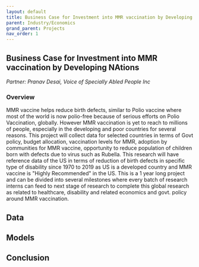 ```yaml
---
layout: default
title: Business Case for Investment into MMR vaccination by Developing Nations
parent: Industry/Economics
grand_parent: Projects
nav_order: 1
---
```



## Business Case for Investment into MMR vaccination by Developing NAtions
*Partner: Pranav Desai, Voice of Specially Abled People Inc*

### Overview

MMR vaccine helps reduce birth defects, similar to Polio vaccine where most of the world is now polio-free because of serious efforts on Polio Vaccination, globally. However MMR vaccination is yet to reach to millions of people, especially in the developing and poor countries for several reasons. This project will collect data for selected countries in terms of Govt policy, budget allocation, vaccination levels for MMR, adoption by communities for MMR vaccine, opportunity to reduce population of children born with defects due to virus such as Rubella. This research will have reference data of the US in terms of reduction of birth defects in specific type of disability since 1970 to 2019 as US is a developed country and MMR vaccine is "Highly Recommended" in the US. This is a 1 year long project and can be divided into several milestones where every batch of research interns can feed to next stage of research to complete this global research as related to healthcare, disability and related economics and govt. policy around MMR vaccination.

## Data

## Models

## Conclusion


```python

```
